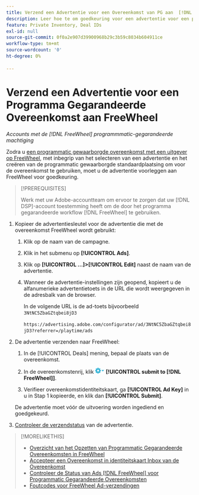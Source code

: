 ```yaml
---
title: Verzend een Advertentie voor een Overeenkomst van PG aan  [!DNL FreeWheel]
description: Leer hoe te om goedkeuring voor een advertentie voor een programmatic gewaarborgde overeenkomst met een uitgever op FreeWheel te verzoeken.
feature: Private Inventory, Deal IDs
exl-id: null
source-git-commit: 0f0a2e907d39900968b29c3b59c8034b604911ce
workflow-type: tm+mt
source-wordcount: '0'
ht-degree: 0%

---
```


# Verzend een Advertentie voor een Programma Gegarandeerde Overeenkomst aan FreeWheel

*Accounts met de  [!DNL FreeWheel] programmmatic-gegarandeerde machtiging*

Zodra u [een programmatic gewaarborgde overeenkomst met een uitgever op FreeWheel](#programmatic-guaranteed-set-up.md#pg-setup-deal-id-inbox), met inbegrip van het selecteren van een advertentie en het creëren van de programmatic gewaarborgde standaardplaatsing om voor de overeenkomst te gebruiken, moet u de advertentie voorleggen aan FreeWheel voor goedkeuring.

>[!PREREQUISITES]
>
>Werk met uw Adobe-accountteam om ervoor te zorgen dat uw [!DNL DSP]-account toestemming heeft om de door het programma gegarandeerde workflow [!DNL FreeWheel] te gebruiken.

1. Kopieer de advertentiesleutel voor de advertentie die met de overeenkomst FreeWheel wordt gebruikt:

   1. Klik op de naam van de campagne.

   1. Klik in het submenu op **[!UICONTROL Ads]**.

   1. Klik op **[!UICONTROL ...]>[!UICONTROL Edit]** naast de naam van de advertentie.

   1. Wanneer de advertentie-instellingen zijn geopend, kopieert u de alfanumerieke advertentietoets in de URL die wordt weergegeven in de adresbalk van de browser.

      In de volgende URL is de ad-toets bijvoorbeeld `3NtNC5ZbaGZtqbei8jD3`

      `https://advertising.adobe.com/configurator/ad/3NtNC5ZbaGZtqbei8jD3?referrer=/playtime/ads`

1. De advertentie verzenden naar FreeWheel:

   1. In de [!UICONTROL Deals] mening, bepaal de plaats van de overeenkomst.

   1. In de overeenkomstenrij, klik ![menu van Opties](/help/dsp/assets/options-menu.png) **[!UICONTROL submit to [!DNL FreeWheel]]**.

   1. Verifieer overeenkomstidentiteitskaart, ga **[!UICONTROL Ad Key]** in u in Stap 1 kopieerde, en klik dan **[!UICONTROL Submit]**.

   De advertentie moet vóór de uitvoering worden ingediend en goedgekeurd.

1. [Controleer de verzendstatus](freewheel-check-status.md) van de advertentie.

>[!MORELIKETHIS]
>
>* [Overzicht van het Opzetten van Programmatic Gegarandeerde Overeenkomsten in FreeWheel](freewheel-overview.md)
>* [Accepteer een Overeenkomst in identiteitskaart Inbox van de Overeenkomst](deal-id-inbox-accept.md)
>* [Controleer de Status van Ads  [!DNL FreeWheel] voor Programmatic Gegarandeerde Overeenkomsten](freewheel-check-status.md)
>* [Foutcodes voor FreeWheel Ad-verzendingen](freewheel-error-codes.md)

